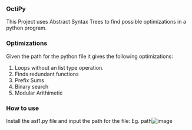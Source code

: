### OctiPy

This Project uses Abstract Syntax Trees to find possible optimizations in a python program. 

### Optimizations

Given the path for the python file it gives the following optimizations:

1. Loops without an list type operation. 
2. Finds redundant functions
3. Prefix Sums
4. Binary search
5. Modular Arithimetic

### How to use

Install the ast1.py file and input the path for the file:
Eg. 
path![image](https://user-images.githubusercontent.com/75718261/126033283-339f3e09-cf65-481a-8a1e-f7242dcebebe.png)
